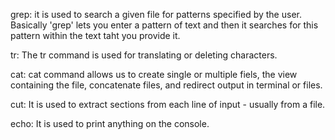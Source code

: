 grep: it is used to search a given file for patterns specified by the user. Basically 'grep' lets you enter a pattern of text and then it searches for this pattern within the text taht you provide it.

tr: The tr command is used for translating or deleting characters.

cat: cat command allows us to create single or multiple fiels, the view containing the file, concatenate files, and redirect output in terminal or files.

cut: It is used to extract sections from each line of input - usually from a file.

echo: It is used to print anything on the console.
